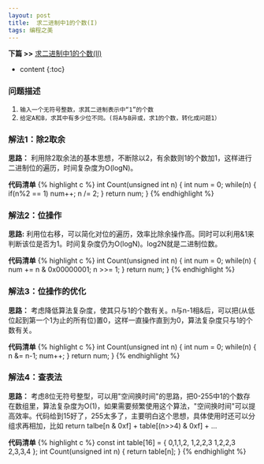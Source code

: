 ```yaml
---
layout: post
title:  求二进制中1的个数(I)
tags: 编程之美
---
```


**下篇 >>**
[求二进制中1的个数(II)](/2016/03/29/numOfOneII.html)

* content
{:toc}

### 问题描述

1. `输入一个无符号整数，求其二进制表示中“1”的个数`
2. `给定A和B，求其中有多少位不同。(将A与B异或，求1的个数，转化成问题1）`

### 解法1：除2取余

**思路：**
利用除2取余法的基本思想，不断除以2，有余数则1的个数加1，这样进行二进制位的遍历，时间复杂度为O(logN)。

**代码清单**
{% highlight c %}
int Count(unsigned int n)
{
    int num = 0;
    while(n)
    {
        if(n%2 == 1) num++;
        n /= 2;
    }
    return num;
}
{% endhighlight %}

### 解法2：位操作

**思路:**
利用位右移，可以简化对位的遍历，效率比除余操作高。同时可以利用&1来判断该位是否为1。时间复杂度仍为O(logN)。log2N就是二进制位数。

**代码清单**
{% highlight c %}
int Count(unsigned int n)
{
    int num = 0;
    while(n)
    {
        num += n & 0x00000001;
        n >>= 1;
    }
    return num;
}
{% endhighlight %}

### 解法3：位操作的优化

**思路：**
考虑降低算法复杂度，使其只与1的个数有关。n与n-1相&后，可以把(从低位起到第一个1为止的所有位)置0，这样一直操作直到为0，算法复杂度只与1的个数有关。

**代码清单**
{% highlight c %}
int Count(unsigned int n)
{
  int num = 0;
  while(n)
  {
     n &= n-1;
     num++;
  }
  return num;
}
{% endhighlight %}

### 解法4：查表法

**思路：**
 考虑8位无符号整型，可以用"空间换时间"的思路，把0-255中1的个数存在数组里，算法复杂度为O(1)，如果需要频繁使用这个算法，"空间换时间"可以提高效率。代码给到15好了，255太多了，主要明白这个思想，具体使用时还可以分组求再相加，比如 return talbe[n & 0xf] + table[(n>>4) & 0xf] + ...

**代码清单**
{% highlight c %}
const int table[16] = {
  0,1,1,2,
  1,2,2,3
  1,2,2,3
  2,3,3,4
};
int Count(unsigned int n)
{
  return table[n];
}
{% endhighlight %}